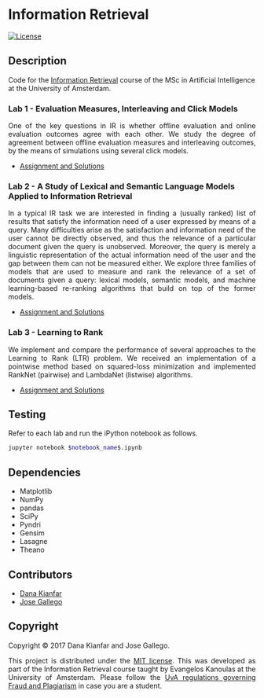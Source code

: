 # Information Retrieval

[![License](http://img.shields.io/:license-mit-blue.svg)](LICENSE)

## Description

Code for the [Information Retrieval](http://coursecatalogue.uva.nl/xmlpages/page/2016-2017-en/search-course/course/25718) course of the MSc in Artificial Intelligence at the University of Amsterdam.

### Lab 1 - Evaluation Measures, Interleaving and Click Models

<p align="justify">
One of the key questions in IR is whether offline evaluation and online evaluation outcomes agree with each other. We study the degree of agreement between offline evaluation measures and interleaving outcomes, by the means of simulations using several click models.
</p>

- [Assignment and Solutions](Lab1/11391014-11390689-hw1.ipynb)

### Lab 2 - A Study of Lexical and Semantic Language Models Applied to Information Retrieval

<p align="justify">
In a typical IR task we are interested in finding a (usually ranked) list of results that satisfy the information need of a user expressed by means of a query. Many difficulties arise as the satisfaction and information need of the user cannot be directly observed, and thus the relevance of a particular document given the query is unobserved. Moreover, the query is merely a linguistic representation of the actual information need of the user and the gap between them can not be measured either. We explore three families of models that are used to measure and rank the relevance of a set of documents given a query: lexical models, semantic models, and machine learning-based re-ranking algorithms that build on top of the former models.
</p>

- [Assignment and Solutions](Lab2/11391014-11390689-hw2-report.pdf)

### Lab 3 - Learning to Rank
<p align="justify">
We implement and compare the performance of several approaches to the Learning to Rank (LTR) problem. We received an implementation of a pointwise method based on squared-loss minimization and implemented RankNet (pairwise) and LambdaNet (listwise) algorithms.
</p>

- [Assignment and Solutions](Lab3/11391014-11390689-hw2-report.pdf)


## Testing
Refer to each lab and run the iPython notebook as follows.
```bash
jupyter notebook $notebook_name$.ipynb
```
## Dependencies

- Matplotlib
- NumPy
- pandas
- SciPy
- Pyndri
- Gensim
- Lasagne
- Theano

## Contributors

- [Dana Kianfar](https://github.com/danakianfar)
- [Jose Gallego](https://github.com/jgalle29)

## Copyright

Copyright © 2017 Dana Kianfar and Jose Gallego.

<p align="justify">
This project is distributed under the <a href="LICENSE">MIT license</a>. This was developed as part of the Information Retrieval course taught by Evangelos Kanoulas at the University of Amsterdam. Please follow the <a href="http://student.uva.nl/en/az/content/plagiarism-and-fraud/plagiarism-and-fraud.html">UvA regulations governing Fraud and Plagiarism</a> in case you are a student.
</p>
